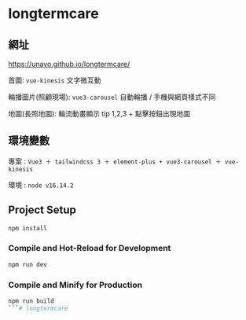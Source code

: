 # longtermcare

## 網址
https://unayo.github.io/longtermcare/

首圖: `vue-kinesis` 文字微互動 

輪播圖片(照顧現場): `vue3-carousel` 自動輪播 / 手機與網頁樣式不同 

地圖(長照地圖): 輪流動畫顯示 tip 1,2,3 + 點擊按鈕出現地圖 


## 環境變數

專案 : `Vue3 ＋ tailwindcss 3 ＋ element-plus + vue3-carousel ＋ vue-kinesis`

環境 : `node v16.14.2`

## Project Setup

```sh
npm install
```

### Compile and Hot-Reload for Development

```sh
npm run dev
```

### Compile and Minify for Production

```sh
npm run build
```# longtermcare
